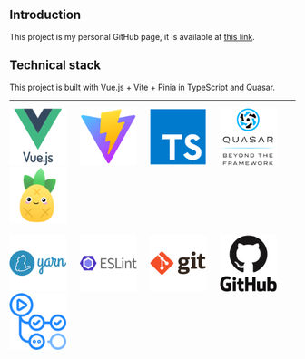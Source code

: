 ## Introduction
This project is my personal GitHub page, it is available at [this link](https://jonathan-foucher.github.io).

## Technical stack
This project is built with Vue.js + Vite + Pinia in TypeScript and Quasar.

--- 

<picture>
    <img src="/public/tech-stack/vue.svg" alt="Vue.js" height="100" />
</picture>&nbsp;&nbsp;&nbsp;&nbsp;
<picture>
    <img src="/public/tech-stack/vite.svg" alt="Vite" height="100" />
</picture>&nbsp;&nbsp;&nbsp;&nbsp;
<picture>
    <img src="/public/tech-stack/typescript.svg" alt="TypeScript" height="100" />
</picture>&nbsp;&nbsp;&nbsp;&nbsp;
<picture>
    <img src="/public/tech-stack/quasar.svg" alt="Quasar" height="100" />
</picture>&nbsp;&nbsp;&nbsp;&nbsp;
<picture>
    <img src="/public/tech-stack/pinia.png" alt="Pinia" height="100" />
</picture>
<br /><br />

<picture>
    <img src="/public/tech-stack/yarn.svg" alt="Yarn" height="100" />
</picture>&nbsp;&nbsp;&nbsp;&nbsp;
<picture>
    <img src="/public/tech-stack/eslint.svg" alt="ESLint" height="100" />
</picture>&nbsp;&nbsp;&nbsp;&nbsp;
<picture>
    <img src="/public/tech-stack/git.svg" alt="Git" height="100" />
</picture>&nbsp;&nbsp;&nbsp;&nbsp;
<picture>
    <img src="/public/tech-stack/github.svg" alt="GitHub" height="100" />
</picture>&nbsp;&nbsp;&nbsp;&nbsp;
<picture>
    <img src="/public/tech-stack/github-actions.svg" alt="GitHub Actions" height="100" />
</picture>&nbsp;&nbsp;&nbsp;&nbsp;
